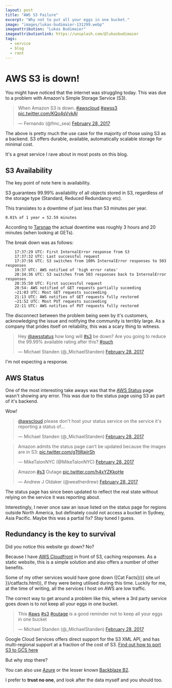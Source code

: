```yaml
---
layout: post
title: "AWS S3 Failure"
excerpt: "Why not to put all your eggs in one bucket."
image: "images/lukas-budimaier-131299.webp"
imageattribution: "Lukas Budimaier"
imageattributionlink: https://unsplash.com/@lukasbudimaier
tags:
  - service
  - blog
  - rant
---
```


# AWS S3 is down!

You might have noticed that the internet was struggling today. This was due to a problem with Amazon's Simple Storage Service (S3).

<blockquote class="twitter-tweet" data-lang="en"><p lang="en" dir="ltr">When Amazon S3 is down. <a href="https://twitter.com/hashtag/awscloud?src=hash">#awscloud</a> <a href="https://twitter.com/hashtag/awss3?src=hash">#awss3</a> <a href="https://t.co/KQo4sVvkAl">pic.twitter.com/KQo4sVvkAl</a></p>&mdash; Fernando (@fmc_sea) <a href="https://twitter.com/fmc_sea/status/836643409775497218">February 28, 2017</a></blockquote>
<script async src="//platform.twitter.com/widgets.js" charset="utf-8"></script>

The above is pretty much the use case for the majority of those using S3 as a backend.
S3 offers durable, available, automatically scalable storage for minimal cost.

It's a great service I rave about in most posts on this blog.

## S3 Availability

The key point of note here is availability.

S3 guarantees 99.99% availability of all objects stored in S3, regardless of the storage type (Standard, Reduced Redundancy etc).

This translates to a downtime of just less than 53 minutes per year.

`0.01% of 1 year = 52.59 minutes`

According to [Tarsnap](http://www.tarsnap.com/) the actual downtime was roughly 3 hours and 20 minutes (when looking at GETs).

The break down was as follows:

```
    17:37:29 UTC: First InternalError response from S3
    17:37:32 UTC: Last successful request
    17:37:56 UTC: S3 switches from 100% InternalError responses to 503 responses
    19:37 UTC: AWS notified of 'high error rates'
    20:34:36 UTC: S3 switches from 503 responses back to InternalError responses
    20:35:50 UTC: First successful request
    20:54: AWS notified of GET requests partially suceeding
    ~21:03 UTC: Most GET requests succeeding
    21:13 UTC: AWS notifies of GET requests fully restored
    ~21:52 UTC: Most PUT requests succeeding
    22:11 UTC: AWS notifies of PUT requests fully restored
```

The disconnect between the problem being seen by it's customers, acknowledging the issue and notifying the community is terribly large.
As a company that prides itself on reliability, this was a scary thing to witness.

<blockquote class="twitter-tweet" data-lang="en"><p lang="en" dir="ltr">Hey <a href="https://twitter.com/awsstatus">@awsstatus</a> how long will <a href="https://twitter.com/hashtag/s3?src=hash">#s3</a> be down? Are you going to reduce the 99.99% available rating after this? <a href="https://twitter.com/hashtag/ouch?src=hash">#ouch</a></p>&mdash; Michael Standen (@_MichaelStanden) <a href="https://twitter.com/_MichaelStanden/status/836655786101125120">February 28, 2017</a></blockquote>

I'm not expecting a response.

## AWS Status

One of the most interesting take aways was that the [AWS Status](https://status.aws.amazon.com/) page wasn't showing any error.
This was due to the status page using S3 as part of it's backend.

Wow!

<blockquote class="twitter-tweet" data-lang="en"><p lang="en" dir="ltr"><a href="https://twitter.com/awscloud">@awscloud</a> please don&#39;t host your status service on the service it&#39;s reporting a status of...</p>&mdash; Michael Standen (@_MichaelStanden) <a href="https://twitter.com/_MichaelStanden/status/836663463535521792">February 28, 2017</a></blockquote>
<blockquote class="twitter-tweet" data-lang="en"><p lang="en" dir="ltr">Amazon admits the status page can’t be updated because the images are in S3: <a href="https://t.co/gTtWajirSh">pic.twitter.com/gTtWajirSh</a></p>&mdash; MikeTalonNYC (@MikeTalonNYC) <a href="https://twitter.com/MikeTalonNYC/status/836662758808645633">February 28, 2017</a></blockquote>
<blockquote class="twitter-tweet" data-lang="en"><p lang="en" dir="ltr">Amazon <a href="https://twitter.com/hashtag/s3?src=hash">#s3</a> Outage <a href="https://t.co/h4xYZKkoHe">pic.twitter.com/h4xYZKkoHe</a></p>&mdash; Andrew J Oldaker (@weatherdrew) <a href="https://twitter.com/weatherdrew/status/836654075282403328">February 28, 2017</a></blockquote>

The status page has since been updated to reflect the real state without relying on the service it was reporting about.

Interestingly, I never once saw an issue listed on the status page for regions outside North America, but definately could not access a bucket in Sydney, Asia Pacific.
Maybe this was a partial fix?
Stay tuned I guess.

## Redundancy is the key to survival

Did you notice this website go down? No?

Because I have [AWS Cloudfront](https://aws.amazon.com/cloudfront/) in front of S3, caching responses.
As a static website, this is a simple solution and also offers a number of other benefits.

Some of my other services would have gone down ([Cat Facts]({{ site.url }}/catfacts.html)), if they were being utilised during this time.
Luckily for me, at the time of writing, all the services I host on AWS are low traffic.

The correct way to get around a problem like this, where a 3rd party service goes down is to not keep all your eggs in one bucket.

<blockquote class="twitter-tweet" data-lang="en"><p lang="en" dir="ltr">This <a href="https://twitter.com/hashtag/aws?src=hash">#aws</a> <a href="https://twitter.com/hashtag/s3?src=hash">#s3</a> <a href="https://twitter.com/hashtag/outage?src=hash">#outage</a> is a good reminder not to keep all your eggs in one bucket</p>&mdash; Michael Standen (@_MichaelStanden) <a href="https://twitter.com/_MichaelStanden/status/836701764095090688">February 28, 2017</a></blockquote>

Google Cloud Services offers direct support for the S3 XML API, and has multi-regional support at a fraction of the cost of S3.
[Find out how to port S3 to GCS here](https://cloud.google.com/storage/docs/interoperability)

But why stop there?

You can also use [Azure](https://azure.microsoft.com/en-us/services/storage/) or the lesser known [Backblaze B2](https://www.backblaze.com/b2/cloud-storage.html).

I prefer to **trust no one**, and look after the data myself and you should too.
